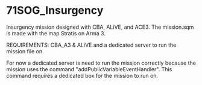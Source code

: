 # 71SOG_Insurgency
Insurgency mission designed with CBA, ALiVE, and ACE3.
The mission.sqm is made with the map Stratis on Arma 3.


REQUIREMENTS: CBA_A3 & ALiVE and a dedicated server to run the mission file on.

For now a dedicated server is need to run the mission correctly because the mission uses the command "addPublicVariableEventHandler". This command requires a dedicated box for the mission to run on.
